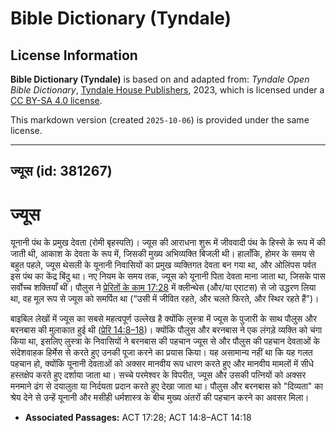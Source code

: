 # Bible Dictionary (Tyndale)

## License Information

**Bible Dictionary (Tyndale)** is based on and adapted from: _Tyndale Open Bible Dictionary_, [Tyndale House Publishers](https://tyndaleopenresources.com/), 2023, which is licensed under a [CC BY-SA 4.0 license](https://creativecommons.org/licenses/by-sa/4.0/legalcode.en).

This markdown version (created `2025-10-06`) is provided under the same license.



--------------------------------

## ज्यूस (id: 381267)

ज्यूस
=====

यूनानी पंथ के प्रमुख देवता (रोमी बृहस्पति)। ज्यूस की आराधना शुरू में जीववादी पंथ के हिस्से के रूप में की जाती थी, आकाश के देवता के रूप में, जिसकी मुख्य अभिव्यक्ति बिजली थी। हालाँकि, होमर के समय से बहुत पहले, ज्यूस थेसली के यूनानी निवासियों का प्रमुख व्यक्तिगत देवता बन गया था, और ओलिंपस पर्वत इस पंथ का केंद्र बिंदु था। नए नियम के समय तक, ज्यूस को यूनानी पिता देवता माना जाता था, जिसके पास सर्वोच्च शक्तियाँ थीं। पौलुस ने [प्रेरितों के काम 17:28](https://ref.ly/Acts17:28) में क्लीन्थेस (और/या एराटस) से जो उद्धरण लिया था, वह मूल रूप से ज्यूस को समर्पित था (“उसी में जीवित रहते, और चलते फिरते, और स्थिर रहते हैं”)।

बाइबिल लेखों में ज्यूस का सबसे महत्वपूर्ण उल्लेख है क्योंकि लुस्त्रा में ज्यूस के पुजारी के साथ पौलुस और बरनबास की मुलाकात हुई थी ([प्रेरि 14:8–18](https://ref.ly/Acts14:8-Acts14:18))। क्योंकि पौलुस और बरनबास ने एक लंगड़े व्यक्ति को चंगा किया था, इसलिए लुस्त्रा के निवासियों ने बरनबास की पहचान ज्यूस से और पौलुस की पहचान देवताओं के संदेशवाहक हिर्मेस से करते हुए उनकी पूजा करने का प्रयास किया। यह असामान्य नहीं था कि यह गलत पहचान हो, क्योंकि यूनानी देवताओं को अक्सर मानवीय रूप धारण करते हुए और मानवीय मामलों में सीधे हस्तक्षेप करते हुए दर्शाया जाता था। सच्चे परमेश्वर के विपरीत, ज्यूस और उसकी पत्नियों को अक्सर मनमाने ढंग से दयालुता या निर्दयता प्रदान करते हुए देखा जाता था। पौलुस और बरनबास को "दिव्यता" का श्रेय देने से उन्हें यूनानी और मसीही धर्मशास्त्र के बीच मुख्य अंतरों की पहचान करने का अवसर मिला। 

* **Associated Passages:** ACT 17:28; ACT 14:8–ACT 14:18


